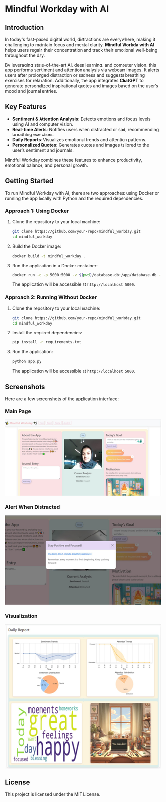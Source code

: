 # Mindful Workday with AI

## Introduction

In today's fast-paced digital world, distractions are everywhere, making it challenging to maintain focus and mental clarity. **Mindful Workda with AI** helps users regain their concentration and track their emotional well-being throughout the day.

By leveraging state-of-the-art AI, deep learning, and computer vision, this app performs sentiment and attention analysis via webcam images. It alerts users after prolonged distraction or sadness and suggests breathing exercises for relaxation. Additionally, the app integrates **ChatGPT** to generate personalized inspirational quotes and images based on the user’s mood and journal entries.

## Key Features

- **Sentiment & Attention Analysis**: Detects emotions and focus levels using AI and computer vision.
- **Real-time Alerts**: Notifies users when distracted or sad, recommending breathing exercises.
- **Daily Reports**: Visualizes emotional trends and attention patterns.
- **Personalized Quotes**: Generates quotes and images tailored to the user’s sentiment and journals.

Mindful Workday combines these features to enhance productivity, emotional balance, and personal growth.

## Getting Started

To run Mindful Workday with AI, there are two approaches: using Docker or running the app locally with Python and the required dependencies.

### Approach 1: Using Docker

1. Clone the repository to your local machine:

   ```bash
   git clone https://github.com/your-repo/mindful_workday.git
   cd mindful_workday
   ```

2. Build the Docker image:

   ```bash
   docker build -t mindful_workday .
   ```

3. Run the application in a Docker container:

   ```bash
   docker run -d -p 5000:5000 -v $(pwd)/database.db:/app/database.db --name mindful_workday_container --rm mindful_workday
   ```

   The application will be accessible at `http://localhost:5000`.

### Approach 2: Running Without Docker

1. Clone the repository to your local machine:

   ```bash
   git clone https://github.com/your-repo/mindful_workday.git
   cd mindful_workday
   ```

2. Install the required dependencies:

   ```bash
   pip install -r requirements.txt
   ```

3. Run the application:

   ```bash
   python app.py
   ```

   The application will be accessible at `http://localhost:5000`.

## Screenshots

Here are a few screenshots of the application interface:

### Main Page

![Sentiment Trends Graph](static/images/screen1.jpg)

### Alert When Distracted

![Attention Trends Graph](static/images/screen2.jpg)

### Visualization

![Word Cloud](static/images/screen3.jpg)

## License

This project is licensed under the MIT License.
